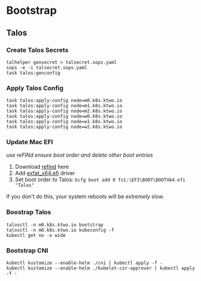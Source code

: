 # Bootstrap

## Talos

### Create Talos Secrets

```
talhelper gensecret > talsecret.sops.yaml
sops -e -i talsecret.sops.yaml
task talos:genconfig
```

### Apply Talos Config

```
task talos:apply-config node=m0.k8s.ktwo.io
task talos:apply-config node=m1.k8s.ktwo.io
task talos:apply-config node=m2.k8s.ktwo.io
task talos:apply-config node=w0.k8s.ktwo.io
task talos:apply-config node=w1.k8s.ktwo.io
task talos:apply-config node=w2.k8s.ktwo.io
```

### Update Mac EFI

_use reFINd ensure boot order and delete other boot entries_

1. Download [refind](https://sourceforge.net/projects/refind/files/0.14.0/refind-flashdrive-0.14.0.zip/download) here
2. Add [exfat_x64.efi](https://github.com/pbatard/efifs/releases/download/v1.9/exfat_x64.efi) driver
3. Set boot order to Talos: `bcfg boot add 0 fs1:\EFI\BOOT\BOOTX64.efi "Talos"`

If you don't do this, your system reboots will be _extremely_ slow.

### Boostrap Talos

```
talosctl -n m0.k8s.ktwo.io bootstrap
talosctl -n m0.k8s.ktwo.io kubeconfig -f
kubectl get no -o wide
```

### Bootstrap CNI

```
kubectl kustomize --enable-helm ./cni | kubectl apply -f -
kubectl kustomize --enable-helm ./kubelet-csr-approver | kubectl apply -f -
```

